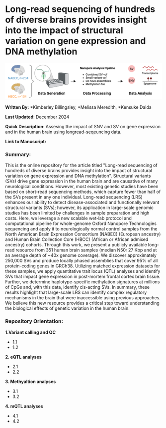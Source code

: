 # **Long-read sequencing of hundreds of diverse brains provides insight into the impact of structural variation on gene expression and DNA methylation**

![Sample Image](Workflow.png)

**Written By:** *Kimberley Billingsley, *Melissa Meredith, *Kensuke Daida

**Last Updated**: December 2024 

**Quick Description**: Assesing the impact of SNV and SV on gene expression and in the human brain using longread-seqeuncing data. 

**Link to Manuscript:** 

### **Summary:**
This is the online repository for the article titled "Long-read sequencing of hundreds of diverse brains provides insight into the impact of structural variation on gene expression and DNA methylation". Structural variants (SVs) drive gene expression in the human brain and are causative of many neurological conditions. However, most existing genetic studies have been based on short-read sequencing methods, which capture fewer than half of the SVs present in any one individual. Long-read sequencing (LRS) enhances our ability to detect disease-associated and functionally relevant structural variants (SVs); however, its application in large-scale genomic studies has been limited by challenges in sample preparation and high costs. Here, we leverage a new scalable wet-lab protocol and computational pipeline for whole-genome Oxford Nanopore Technologies sequencing and apply it to neurologically normal control samples from the North American Brain Expression Consortium (NABEC) (European ancestry) and Human Brain Collection Core (HBCC) (African or African admixed ancestry) cohorts. Through this work, we present a publicly available long-read resource from 351 human brain samples (median N50: 27 Kbp and at an average depth of ~40x genome coverage). We discover approximately 250,000 SVs and produce locally phased assemblies that cover 95% of all protein-coding genes in GRCh38. Utilizing matched expression datasets for these samples, we apply quantitative trait locus (QTL) analyses and identify SVs that impact gene expression in post-mortem frontal cortex brain tissue. Further, we determine haplotype-specific methylation signatures at millions of CpGs and, with this data, identify cis-acting SVs. In summary, these results highlight that large-scale LRS can identify complex regulatory mechanisms in the brain that were inaccessible using previous approaches. We believe this new resource provides a critical step toward understanding the biological effects of genetic variation in the human brain. 

### **Repository Orientation:**


**1.Variant calling and QC** 
- 1.1 
- 1.2 


**2. eQTL analyses** 
- 2.1 
- 2.2 


**3. Methyaltion analyses**

- 3.1 
- 3.2 

**4.  mQTL analyses**

- 4.1 
- 4.2 

